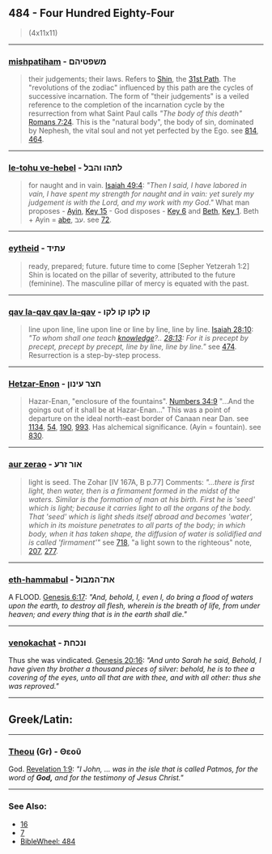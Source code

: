 ## 484 - Four Hundred Eighty-Four
> (4x11x11)

---

### [mishpatiham](/keys/MShPTIHM) - משפטיהם
> their judgements; their laws. Refers to [Shin](/keys/Sh), the [31st Path](31). The "revolutions of the zodiac" influenced by this path are the cycles of successive incarnation. The form of "their judgements" is a veiled reference to the completion of the incarnation cycle by the resurrection from what Saint Paul calls *"The body of this death"* [Romans 7:24](http://biblehub.com/romans/7-24.htm). This is the "natural body", the body of sin, dominated by Nephesh, the vital soul and not yet perfected by the Ego. see [814](814), [464](464).

---

### [le-tohu ve-hebel](/keys/LThHV.VHBL) - לתהו והבל
> for naught and in vain. [Isaiah 49:4](http://biblehub.com/isaiah/49-4.htm): *"Then I said, I have labored in vain, I have spent my strength for naught and in vain: yet surely my judgement is with the Lord, and my work with my God."* What man proposes - [Ayin](/keys/O), [Key 15](15) - God disposes  - [Key 6](6) and [Beth](/keys/B), [Key 1](1). Beth + Ayin = [abe](/keys/OB), עב. see [72](72).

---

### [eytheid](/keys/OThID) - עתיד
> ready, prepared; future. future time to come [Sepher Yetzerah 1:2] Shin is located on the pillar of severity, attributed to the future (feminine). The masculine pillar of mercy is equated with the past.

---

### [qav la-qav qav la-qav](/keys/QV.LQV.QV.LQV) - קו לקו קו לקו
> line upon line, line upon line or line by line, line by line. [Isaiah 28:10](http://biblehub.com/isaiah/28-10.htm): *"To whom shall one teach [knowledge](/keys/DOTh)?.. [28:13](http://biblehub.com/isaiah/28-13.htm): For it is precept by precept, precept by precept, line by line, line by line."* see [474](474). Resurrection is a step-by-step process.

---

### [Hetzar-Enon](/keys/ChTzR-OINVN) - חצר עינון
> Hazar-Enan, "enclosure of the fountains". [Numbers 34:9](http://biblehub.com/numbers/34-9.htm) "...And the goings out of it shall be at Hazar-Enan..." This was a point of departure on the ideal north-east border of Canaan near Dan. see [1134](1134), [54](54), [190](190), [993](993). Has alchemical significance. (Ayin = fountain). see [830](830).

---

### [aur zerao](/keys/AVR.ZRO) - אור זרע
> light is seed. The Zohar [IV 167A, B p.77] Comments: *"...there is first light, then water, then is a firmament formed in the midst of the waters. Similar is the formation of man at his birth. First he is 'seed' which is light; because it carries light to all the organs of the body. That 'seed' which is light sheds itself abroad and becomes 'water', which in its moisture penetrates to all parts of the body; in which body, when it has taken shape, the diffusion of water is solidified and is called 'firmament'"* see [718](718), "a light sown to the righteous" note, [207](207), [277](277).

---

### [eth-hammabul](/keys/ATh-HMBVL) - את־המבול
A FLOOD. [Genesis 6:17](https://biblehub.com/genesis/6-17.htm): *"And, behold, I, even I, do bring a flood of waters upon the earth, to destroy all flesh, wherein is the breath of life, from under heaven; and every thing that is in the earth shall die."*

---

### [venokachat](VNKChTh) - ונכחת
Thus she was vindicated. [Genesis 20:16](https://biblehub.com/genesis/20-16.htm): *"And unto Sarah he said, Behold, I have given thy brother a thousand pieces of silver: behold, he is to thee a covering of the eyes, unto all that are with thee, and with all other: thus she was reproved."*

---

## Greek/Latin:

---

### [Theou](/greek?word=theou) (Gr) - Θεοῦ
God. [Revelation 1:9](http://biblehub.com/revelation/1-9.htm): *"I John, ... was in the isle that is called Patmos, for the word of **God,** and for the testimony of Jesus Christ."*

---

### See Also:

- [16](16)
- [7](7)
- [BibleWheel: 484](https://www.biblewheel.com//GR/GR_Database.php?Gem_Number=484)
